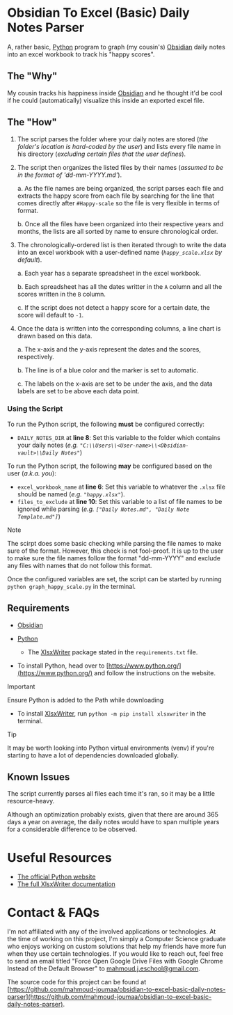 # Obsidian To Excel (Basic) Daily Notes Parser

A, rather basic, [Python](https://www.python.org/) program to graph (my cousin's) [Obsidian](https://obsidian.md/) daily notes into an excel workbook to track his "happy scores".

## The "Why"

My cousin tracks his happiness inside [Obsidian](https://obsidian.md/) and he thought it'd be cool if he could (automatically) visualize this inside an exported excel file.

## The "How"

1. The script parses the folder where your daily notes are stored (_the folder's location is hard-coded by the user_) and lists every file name in his directory (_excluding certain files that the user defines_).

2. The script then organizes the listed files by their names (_assumed to be in the format of 'dd-mm-YYYY.md'_).

	a. As the file names are being organized, the script parses each file and extracts the happy score from each file by searching for the line that comes directly after `#Happy-scale` so the file is very flexible in terms of format.

	b. Once all the files have been organized into their respective years and months, the lists are all sorted by name to ensure chronological order.

3. The chronologically-ordered list is then iterated through to write the data into an excel workbook with a user-defined name (_`happy_scale.xlsx` by default_).

	a. Each year has a separate spreadsheet in the excel workbook.

	b. Each spreadsheet has all the dates writter in the `A` column and all the scores written in the `B` column.

	c. If the script does not detect a happy score for a certain date, the score will default to `-1`.

4. Once the data is written into the corresponding columns, a line chart is drawn based on this data.

	a. The x-axis and the y-axis represent the dates and the scores, respectively.

	b. The line is of a blue color and the marker is set to automatic.

	c. The labels on the x-axis are set to be under the axis, and the data labels are set to be above each data point.

### Using the Script

To run the Python script, the following **must** be configured correctly:
- `DAILY_NOTES_DIR` at **line 8**: Set this variable to the folder which contains your daily notes (_e.g. `"C:\\Users\\<User-name>\\<Obsidian-vault>\\Daily Notes"`_)

To run the Python script, the following **may** be configured based on the user (_a.k.a. you_):
- `excel_workbook_name` at **line 6**: Set this variable to whatever the `.xlsx` file should be named (_e.g. `"happy.xlsx"`_).
- `files_to_exclude` at **line 10**: Set this variable to a list of file names to be ignored while parsing (_e.g. `["Daily Notes.md", "Daily Note Template.md"]`_)
> [!Note]
> The scirpt does some basic checking while parsing the file names to make sure of the format. However, this check is not fool-proof. It is up to the user to make sure the file names follow the format "dd-mm-YYYY" and exclude any files with names that do not follow this format.

Once the configured variables are set, the script can be started by running `python graph_happy_scale.py` in the terminal.

## Requirements

- [Obsidian](https://obsidian.md/)
- [Python](https://www.python.org/)
	- The [XlsxWriter](https://pypi.org/project/XlsxWriter/) package stated in the `requirements.txt` file.

- To install Python, head over to [https://www.python.org/](https://www.python.org/) and follow the instructions on the website.
> [!Important]
> Ensure Python is added to the Path while downloading
- To install [XlsxWriter](https://pypi.org/project/XlsxWriter/), run `python -m pip install xlsxwriter` in the terminal.
> [!Tip]
> It may be worth looking into Python virtual environments (venv) if you're starting to have a lot of dependencies downloaded globally.

## Known Issues

The script currently parses all files each time it's ran, so it may be a little resource-heavy.

Although an optimization probably exists, given that there are around 365 days a year on average, the daily notes would have to span multiple years for a considerable difference to be observed.

# Useful Resources

- [The official Python website](https://www.python.org/)
- [The full XlsxWriter documentation](https://xlsxwriter.readthedocs.io/)

# Contact & FAQs

I'm not affiliated with any of the involved applications or technologies. At the time of working on this project, I'm simply a Computer Science graduate who enjoys working on custom solutions that help my friends have more fun when they use certain technologies. If you would like to reach out, feel free to send an email titled "Force Open Google Drive Files with Google Chrome Instead of the Default Browser" to mahmoud.j.eschool@gmail.com.

The source code for this project can be found at [https://github.com/mahmoud-joumaa/obsidian-to-excel-basic-daily-notes-parser](https://github.com/mahmoud-joumaa/obsidian-to-excel-basic-daily-notes-parser).
